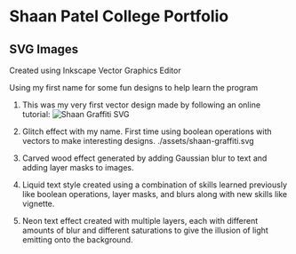 # Shaan Patel College Portfolio

## SVG Images

Created using Inkscape Vector Graphics Editor

Using my first name for some fun designs to help learn the program

1. This was my very first vector design made by following an online tutorial:
![Shaan Graffiti SVG](./assets/shaan-graffiti.svg)


2. Glitch effect with my name. First time using boolean operations with vectors to make interesting designs.
./assets/shaan-graffiti.svg

3. Carved wood effect generated by adding Gaussian blur to text and adding layer masks to images.

4. Liquid text style created using a combination of skills learned previously like boolean operations, layer masks, and blurs along with new skills like vignette.

5. Neon text effect created with multiple layers, each with different amounts of blur and different saturations to give the illusion of light emitting onto the background.


